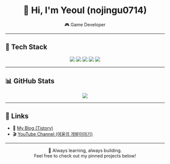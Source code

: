 <h1 align="center">👋 Hi, I'm Yeoul (nojingu0714)</h1>

<p align="center">
🎮 Game Developer 
</p>

---

## 🚀 Tech Stack

<p align="center">
  <img src="https://img.shields.io/badge/C%2B%2B-00599C?style=for-the-badge&logo=c%2B%2B&logoColor=white"/>
<img src="https://img.shields.io/badge/C%23-239120?style=for-the-badge&logo=csharp&logoColor=white"/>
  <img src="https://img.shields.io/badge/Unreal%20Engine-0E1128?style=for-the-badge&logo=unrealengine&logoColor=white"/>
  <img src="https://img.shields.io/badge/Unity-000000?style=for-the-badge&logo=unity&logoColor=white"/>
  <img src="https://img.shields.io/badge/DirectX11-007ACC?style=for-the-badge&logo=windows&logoColor=white"/>
</p>

---

## 📊 GitHub Stats

<p align="center">
  <img src="https://github-readme-stats.vercel.app/api?username=nojingu0714&show_icons=true&theme=radical&hide_title=true"/>
</p>

---

## 🔗 Links

- 📝 [My Blog (Tistory)](https://yeoul0714.tistory.com)
- 🎬 [YouTube Channel (여울의 개발이야기)](https://www.youtube.com/@ququ9609)

---

<p align="center">
  🎯 Always learning, always building.  
  <br>Feel free to check out my pinned projects below!
</p>
